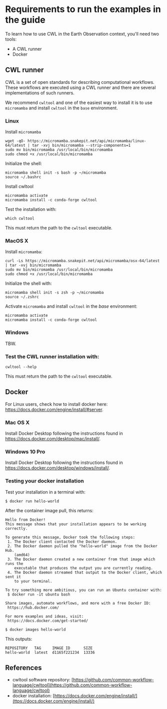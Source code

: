 # Requirements to run the examples in the guide

To learn how to use CWL in the Earth Observation context, you'll need two tools:

- A CWL runner
- Docker 

## CWL runner

CWL is a set of open standards for describing computational workflows. These workflows are executed using a CWL runner and there are several implementations of such runners.

We recommend `cwltool` and one of the easiest way to install it is to use `micromamba` and install `cwltool` in the `base` environment.

### Linux

Install `micromamba`

```console
wget -qO- https://micromamba.snakepit.net/api/micromamba/linux-64/latest | tar -xvj bin/micromamba --strip-components=1
sudo mv bin/micromamba /usr/local/bin/micromamba
sudo chmod +x /usr/local/bin/micromamba
```

Initialize the shell:

```console
micromamba shell init -s bash -p ~/micromamba
source ~/.bashrc
```

Install cwltool

```console
micromamba activate
micromamba install -c conda-forge cwltool
```

Test the installation with:

```console
which cwltool
```

This must return the path to the `cwltool` executable.

### MacOS X

Install `micromamba`:

```console
curl -Ls https://micromamba.snakepit.net/api/micromamba/osx-64/latest | tar -xvj bin/micromamba
sudo mv bin/micromamba /usr/local/bin/micromamba
sudo chmod +x /usr/local/bin/micromamba
```

Initialize the shell with:

```console
micromamba shell init -s zsh -p ~/micromamba
source ~/.zshrc
```

Activate `micromamba` and install `cwltool` in the _base_ environment:

```console
micromamba activate
micromamba install -c conda-forge cwltool
```

### Windows

TBW.

### Test the CWL runner installation with:

```console
cwltool --help
```

This must return the path to the `cwltool` executable.

## Docker

For Linux users, check how to install docker here: https://docs.docker.com/engine/install/#server.

### Mac OS X

Install Docker Desktop following the instructions found in https://docs.docker.com/desktop/mac/install/.

### Windows 10 Pro

Install Docker Desktop following the instructions found in https://docs.docker.com/desktop/windows/install/.

### Testing your docker installation

Test your installation in a terminal with: 

```console
$ docker run hello-world
```

After the container image pull, this returns:

```console
Hello from Docker!
This message shows that your installation appears to be working correctly.

To generate this message, Docker took the following steps:
 1. The Docker client contacted the Docker daemon.
 2. The Docker daemon pulled the "hello-world" image from the Docker Hub.
    (amd64)
 3. The Docker daemon created a new container from that image which runs the
    executable that produces the output you are currently reading.
 4. The Docker daemon streamed that output to the Docker client, which sent it
    to your terminal.

To try something more ambitious, you can run an Ubuntu container with:
 $ docker run -it ubuntu bash

Share images, automate workflows, and more with a free Docker ID:
 https://hub.docker.com/

For more examples and ideas, visit:
 https://docs.docker.com/get-started/
```

```console
$ docker images hello-world
```

This outputs:

```
REPOSITORY   TAG     IMAGE ID      SIZE
hello-world  latest  d1165f221234  13336
```

## References 

- cwltool software repository: [https://github.com/common-workflow-language/cwltool](https://github.com/common-workflow-language/cwltool)
- docker installation: [https://docs.docker.com/engine/install/](ttps://docs.docker.com/engine/install/)